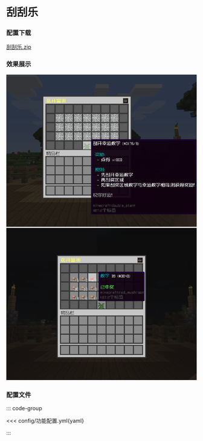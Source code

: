 # 刮刮乐

### 配置下载

[刮刮乐.zip](config/刮刮乐.zip)


### 效果展示

![img](img/img.png)
![img_1](img/img_1.png)

### 配置文件

::: code-group

<<< config/功能配置.yml{yaml}

:::

